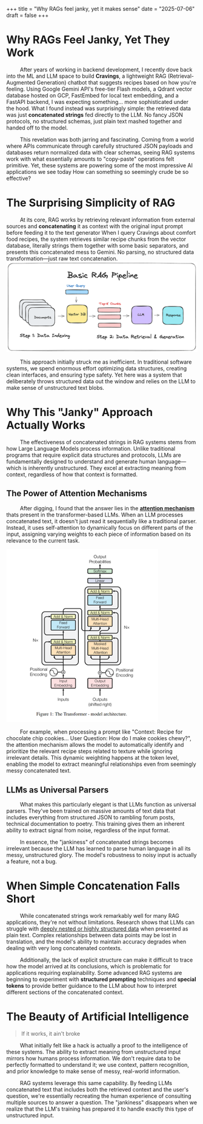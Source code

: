 +++
title = "Why RAGs feel janky, yet it makes sense"
date = "2025-07-06"
draft = false
+++


# Why RAGs Feel Janky, Yet They Work

&emsp; &emsp; After years of working in backend development, I recently dove back into the ML and LLM space to build **Cravings**, a lightweight RAG (Retrieval-Augmented Generation) chatbot that suggests recipes based on how you're feeling. Using Google Gemini API's free-tier Flash models, a Qdrant vector database hosted on GCP, FastEmbed for local text embedding, and a FastAPI backend, I was expecting something... more sophisticated under the hood. What I found instead was surprisingly simple: the retrieved data was just **concatenated strings** fed directly to the LLM. No fancy JSON protocols, no structured schemas, just plain text mashed together and handed off to the model.

&emsp; &emsp; This revelation was both jarring and fascinating. Coming from a world where APIs communicate through carefully structured JSON payloads and databases return normalized data with clear schemas, seeing RAG systems work with what essentially amounts to "copy-paste" operations felt primitive. Yet, these systems are powering some of the most impressive AI applications we see today How can something so seemingly crude be so effective?

# The Surprising Simplicity of RAG

&emsp; &emsp; At its core, RAG works by retrieving relevant information from external sources and **concatenating** it as context with the original input prompt before feeding it to the text generator When I query Cravings about comfort food recipes, the system retrieves similar recipe chunks from the vector database, literally strings them together with some basic separators, and presents this concatenated mess to Gemini. No parsing, no structured data transformation—just raw text concatenation.
<img alt="image1" async src="/images/p4/image2.png" width="800px"></img>


&emsp; &emsp; This approach initially struck me as inefficient. In traditional software systems, we spend enormous effort optimizing data structures, creating clean interfaces, and ensuring type safety. Yet here was a system that deliberately throws structured data out the window and relies on the LLM to make sense of unstructured text blobs.

# Why This "Janky" Approach Actually Works

&emsp; &emsp; The effectiveness of concatenated strings in RAG systems stems from how Large Language Models process information. Unlike traditional programs that require explicit data structures and protocols, LLMs are fundamentally designed to understand and generate human language—which is inherently unstructured. They excel at extracting meaning from context, regardless of how that context is formatted.

## The Power of Attention Mechanisms

&emsp; &emsp; After digging, I found that the answer lies in the **[attention mechanism](https://arxiv.org/pdf/1706.03762)** thats present in the transformer-based LLMs. When an LLM processes concatenated text, it doesn't just read it sequentially like a traditional parser. Instead, it uses self-attention to dynamically focus on different parts of the input, assigning varying weights to each piece of information based on its relevance to the current task.

<img alt="image1" async src="/images/p4/image1.png" width="400px"></img>

&emsp; &emsp; For example, when processing a prompt like "Context: Recipe for chocolate chip cookies... User Question: How do I make cookies chewy?", the attention mechanism allows the model to automatically identify and prioritize the relevant recipe steps related to texture while ignoring irrelevant details. This dynamic weighting happens at the token level, enabling the model to extract meaningful relationships even from seemingly messy concatenated text.

## LLMs as Universal Parsers

&emsp; &emsp; What makes this particularly elegant is that LLMs function as universal parsers. They've been trained on massive amounts of text data that includes everything from structured JSON to rambling forum posts, technical documentation to poetry. This training gives them an inherent ability to extract signal from noise, regardless of the input format.

&emsp; &emsp; In essence, the "jankiness" of concatenated strings becomes irrelevant because the LLM has learned to parse human language in all its messy, unstructured glory. The model's robustness to noisy input is actually a feature, not a bug.

# When Simple Concatenation Falls Short

&emsp; &emsp; While concatenated strings work remarkably well for many RAG applications, they're not without limitations. Research shows that LLMs can struggle with [deeply nested or highly structured data](https://openreview.net/pdf/83ecbeacdc33fcabe475061cd51acfb4190ede33.pdf) when presented as plain text. Complex relationships between data points may be lost in translation, and the model's ability to maintain accuracy degrades when dealing with very long concatenated contexts.

&emsp; &emsp; Additionally, the lack of explicit structure can make it difficult to trace how the model arrived at its conclusions, which is problematic for applications requiring explainability. Some advanced RAG systems are beginning to experiment with **structured prompting** techniques and **special tokens** to provide better guidance to the LLM about how to interpret different sections of the concatenated context.

# The Beauty of Artificial Intelligence

> If it works, it ain't broke

&emsp; &emsp; What initially felt like a hack is actually a proof to the intelligence of these systems. The ability to extract meaning from unstructured input mirrors how humans process information. We don't require data to be perfectly formatted to understand it; we use context, pattern recognition, and prior knowledge to make sense of messy, real-world information.

&emsp; &emsp; RAG systems leverage this same capability. By feeding LLMs concatenated text that includes both the retrieved context and the user's question, we're essentially recreating the human experience of consulting multiple sources to answer a question. The "jankiness" disappears when we realize that the LLM's training has prepared it to handle exactly this type of unstructured input.

